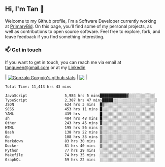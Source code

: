 ## Hi, I'm Tan 👋

Welcome to my Github profile, I´m a Software Developer currently working at [PrimaryBid](https://primarybid.com/). On this page, you'll find some of my personal projects, as well as contributions to open source software. Feel free to explore, fork, and leave feedback if you find something interesting.

### 📫 Get in touch

If you want to get in touch, you can reach me via email at [tanguven@gmail.com](mailto:tanguven@gmail.com) or at my [Linkedin](https://www.linkedin.com/in/tanguven/)

| <a href="https://github.com/tnguven"><img align="center" src="https://github-readme-stats.vercel.app/api?username=tnguven&show_icons=true&include_all_commits=true&theme=gotham&hide_border=true" alt="Gonzalo Gorgojo's github stats" /></a> | <a href="https://github.com/tnguven"><img align="center" src="https://github-readme-stats.vercel.app/api/top-langs/?username=tnguven&layout=compact&theme=gotham&hide_border=true" /></a> |

<!--START_SECTION:waka-->

```txt
Total Time: 11,413 hrs 43 mins

JavaScript                 5,984 hrs 5 mins████████████▓░░░░░░░░░░░░   51.33 %
TypeScript                 2,387 hrs 47 mins█████░░░░░░░░░░░░░░░░░░░░   20.48 %
JSON                       624 hrs 3 mins  █▒░░░░░░░░░░░░░░░░░░░░░░░   05.35 %
SCSS                       453 hrs 11 mins █░░░░░░░░░░░░░░░░░░░░░░░░   03.89 %
YAML                       439 hrs         █░░░░░░░░░░░░░░░░░░░░░░░░   03.77 %
sh                         404 hrs 48 mins █░░░░░░░░░░░░░░░░░░░░░░░░   03.47 %
Other                      243 hrs 45 mins ▓░░░░░░░░░░░░░░░░░░░░░░░░   02.09 %
HTML                       195 hrs 56 mins ▒░░░░░░░░░░░░░░░░░░░░░░░░   01.68 %
Bash                       138 hrs 22 mins ▒░░░░░░░░░░░░░░░░░░░░░░░░   01.19 %
Go                         108 hrs 33 mins ▒░░░░░░░░░░░░░░░░░░░░░░░░   00.93 %
Markdown                   83 hrs 30 mins  ▒░░░░░░░░░░░░░░░░░░░░░░░░   00.72 %
Docker                     81 hrs 40 mins  ▒░░░░░░░░░░░░░░░░░░░░░░░░   00.70 %
Python                     77 hrs 29 mins  ░░░░░░░░░░░░░░░░░░░░░░░░░   00.66 %
Makefile                   74 hrs 35 mins  ░░░░░░░░░░░░░░░░░░░░░░░░░   00.64 %
GraphQL                    59 hrs 22 mins  ░░░░░░░░░░░░░░░░░░░░░░░░░   00.51 %
```

<!--END_SECTION:waka-->
